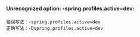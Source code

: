 #### Unrecognized option: -spring.profiles.active=dev: 
 ```
 错误写法：-spring.profiles.active=dev
 正确写法：-Dspring.profiles.active=dev
 ```

